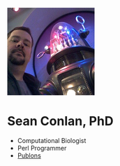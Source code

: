 ![Sean Conlan](robbie.jpg "Sean Conlan")
# Sean Conlan, PhD

* Computational Biologist
* Perl Programmer
* [Publons](https://publons.com/researcher/1172708/sean-conlan/)
